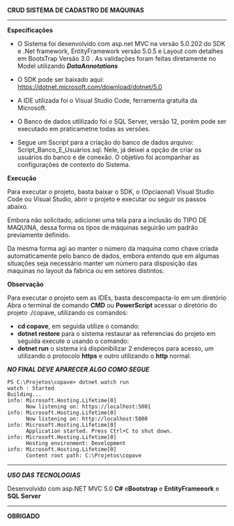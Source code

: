 **CRUD SISTEMA DE CADASTRO DE MAQUINAS**

---

**Especificações**

- O Sistema foi desenvolvido com asp.net MVC na versão 5.0.202 do SDK e .Net framework, EntityFramework versão 5.0.5 e Layout com detalhes em BootsTrap Versão 3.0 . As validações foram feitas diretamente no Model utilizando **_DataAnnotations_**

- O SDK pode ser baixado aqui: https://dotnet.microsoft.com/download/dotnet/5.0

- A IDE utilizada foi o Visual Studio Code, ferramenta gratuíta da Microsoft.

- O Banco de dados utlilizado foi o SQL Server, versão 12, porém pode ser executado em praticametne todas as versões.

- Segue um Sscript para a criação do banco de dados arquivo: Script_Banco_E_Usuários.sql. Nele, já deixei a opção de criar os usuários do banco e de conexão. O objetivo foi acompanhar as configurações de contexto do Sistema.

**Execução**

Para executar o projeto, basta baixar o SDK, o (Opciaonal) Visual Studio Code ou Visual Studio, abrir o projeto e executar ou seguir os passos abaixo.

Embora não solicitado, adicionei uma tela para a inclusão do TIPO DE MAQUINA, dessa forma os tipos de máquinas seguirão um padrão previamente definido.

Da mesma forma agi ao manter o número da maquina como chave criada automaticamente pelo banco de dados, embora entendo que em algumas situações seja necessário manter um número para disposição das maquinas no layout da fabrica ou em setores distintos.

**Observação**

Para executar o projeto sem as IDEs, basta descompacta-lo em um diretório Abra o terminal de comando **CMD** ou **PowerScript** acessar o diretório do projeto ./copave, utilizando os comandos:

- **cd copave**, em seguida utilize o comando:
- **dotnet restore** para o sistema restaurar as referencias do projeto em seguida execute o usando o comando:
- **dotnet run** o sistema irá disponibilizar 2 endereços para acesso, um utilizando o protocolo **https** e outro utilizando o **http** normal.

**_NO FINAL DEVE APARECER ALGO COMO SEGUE_**

```
PS C:\Projetos\copave> dotnet watch run
watch : Started
Building...
info: Microsoft.Hosting.Lifetime[0]
      Now listening on: https://localhost:5001
info: Microsoft.Hosting.Lifetime[0]
      Now listening on: http://localhost:5000
info: Microsoft.Hosting.Lifetime[0]
      Application started. Press Ctrl+C to shut down.
info: Microsoft.Hosting.Lifetime[0]
      Hosting environment: Development
info: Microsoft.Hosting.Lifetime[0]
      Content root path: C:\Projetos\copave
```

---

**_USO DAS TECNOLOGIAS_**

Desenvolvido com asp.NET MVC 5.0 **C#** e**Bootstrap**  e **EntityFrameeork** e **SQL Server**

---

**OBRIGADO**
